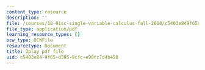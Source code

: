 ```yaml
---
content_type: resource
description: ''
file: /courses/18-01sc-single-variable-calculus-fall-2010/c5403e849f65d5959cfce98fc7d4b458_hjZhPczMkL4.pdf
file_type: application/pdf
learning_resource_types: []
ocw_type: OCWFile
resourcetype: Document
title: 3play pdf file
uid: c5403e84-9f65-d595-9cfc-e98fc7d4b458
---
```

